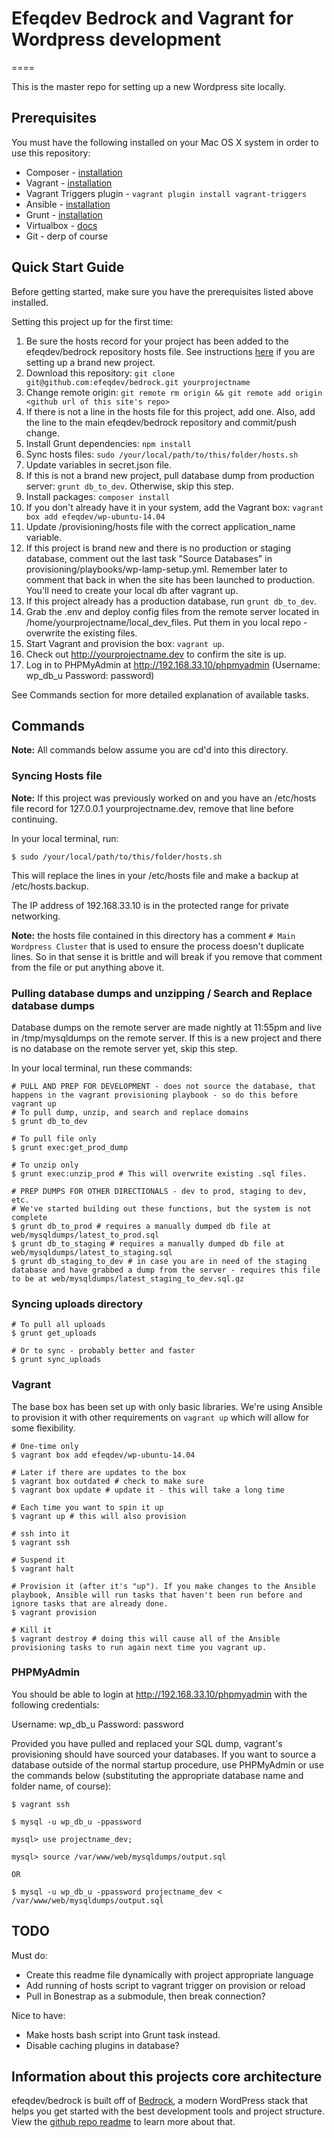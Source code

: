 # Efeqdev Bedrock and Vagrant for Wordpress development

====

This is the master repo for setting up a new Wordpress site locally.

## Prerequisites

You must have the following installed on your Mac OS X system in order to use this repository:

* Composer - [installation](https://getcomposer.org/doc/00-intro.md#globally-on-osx-via-homebrew-)
* Vagrant - [installation](https://docs.vagrantup.com/v2/installation/)
* Vagrant Triggers plugin - `vagrant plugin install vagrant-triggers`
* Ansible - [installation](http://docs.ansible.com/intro_installation.html)
* Grunt - [installation](http://gruntjs.com/getting-started)
* Virtualbox - [docs](https://www.virtualbox.org/)
* Git - derp of course

## Quick Start Guide

Before getting started, make sure you have the prerequisites listed above installed.

Setting this project up for the first time: 

1. Be sure the hosts record for your project has been added to the efeqdev/bedrock repository hosts file. See instructions [here](https://docs.google.com/a/efeqdev.com/document/d/162i2Yc_XLP5eFkvawyhS0_v8kBL42l50ljVzMEYZuIo/edit?usp=sharing) if you are setting up a brand new project.
2. Download this repository: `git clone git@github.com:efeqdev/bedrock.git yourprojectname`
3. Change remote origin: `git remote rm origin && git remote add origin <github url of this site's repo>`
4. If there is not a line in the hosts file for this project, add one. Also, add the line to the main efeqdev/bedrock repository and commit/push change.
5. Install Grunt dependencies: `npm install`
6. Sync hosts files: `sudo /your/local/path/to/this/folder/hosts.sh`
7. Update variables in secret.json file.
8. If this is not a brand new project, pull database dump from production server: `grunt db_to_dev`. Otherwise, skip this step.
9. Install packages: `composer install`
10. If you don't already have it in your system, add the Vagrant box: `vagrant box add efeqdev/wp-ubuntu-14.04`
11. Update /provisioning/hosts file with the correct application_name variable.
12. If this project is brand new and there is no production or staging database, comment out the last task "Source Databases" in provisioning/playbooks/wp-lamp-setup.yml. Remember later to comment that back in when the site has been launched to production. You'll need to create your local db after vagrant up.
13. If this project already has a production database, run `grunt db_to_dev`.
14. Grab the .env and deploy config files from the remote server located in /home/yourprojectname/local_dev_files. Put them in you local repo - overwrite the existing files.
15. Start Vagrant and provision the box: `vagrant up`.
16. Check out http://yourprojectname.dev to confirm the site is up.
17. Log in to PHPMyAdmin at http://192.168.33.10/phpmyadmin (Username: wp_db_u Password: password)

See Commands section for more detailed explanation of available tasks.

## Commands

**Note:** All commands below assume you are cd'd into this directory.

### Syncing Hosts file

**Note:** If this project was previously worked on and you have an /etc/hosts file record for 127.0.0.1 yourprojectname.dev, remove that line before continuing.

In your local terminal, run:

`$ sudo /your/local/path/to/this/folder/hosts.sh`

This will replace the lines in your /etc/hosts file and make a backup at /etc/hosts.backup.

The IP address of 192.168.33.10 is in the protected range for private networking.

**Note:** the hosts file contained in this directory has a comment `# Main Wordpress Cluster` that is used to ensure the process doesn't duplicate lines. So in that sense it is brittle and will break if you remove that comment from the file or put anything above it.

### Pulling database dumps and unzipping / Search and Replace database dumps

Database dumps on the remote server are made nightly at 11:55pm and live in /tmp/mysqldumps on the remote server. If this is a new project and there is no database on the remote server yet, skip this step.

In your local terminal, run these commands:

```
# PULL AND PREP FOR DEVELOPMENT - does not source the database, that happens in the vagrant provisioning playbook - so do this before vagrant up
# To pull dump, unzip, and search and replace domains
$ grunt db_to_dev

# To pull file only
$ grunt exec:get_prod_dump

# To unzip only
$ grunt exec:unzip_prod # This will overwrite existing .sql files.

# PREP DUMPS FOR OTHER DIRECTIONALS - dev to prod, staging to dev, etc.
# We've started building out these functions, but the system is not complete
$ grunt db_to_prod # requires a manually dumped db file at web/mysqldumps/latest_to_prod.sql
$ grunt db_to_staging # requires a manually dumped db file at web/mysqldumps/latest_to_staging.sql
$ grunt db_staging_to_dev # in case you are in need of the staging database and have grabbed a dump from the server - requires this file to be at web/mysqldumps/latest_staging_to_dev.sql.gz
```

### Syncing uploads directory

```
# To pull all uploads
$ grunt get_uploads

# Or to sync - probably better and faster
$ grunt sync_uploads

```

### Vagrant

The base box has been set up with only basic libraries. We're using Ansible to provision it with other requirements on `vagrant up` which will allow for some flexibility.

```
# One-time only
$ vagrant box add efeqdev/wp-ubuntu-14.04

# Later if there are updates to the box
$ vagrant box outdated # check to make sure
$ vagrant box update # update it - this will take a long time

# Each time you want to spin it up
$ vagrant up # this will also provision

# ssh into it
$ vagrant ssh

# Suspend it
$ vagrant halt

# Provision it (after it's "up"). If you make changes to the Ansible playbook, Ansible will run tasks that haven't been run before and ignore tasks that are already done.
$ vagrant provision

# Kill it
$ vagrant destroy # doing this will cause all of the Ansible provisioning tasks to run again next time you vagrant up.

```

### PHPMyAdmin

You should be able to login at http://192.168.33.10/phpmyadmin with the following credentials:

Username: wp_db_u
Password: password

Provided you have pulled and replaced your SQL dump, vagrant's provisioning should have sourced your databases. If you want to source a database outside of the normal startup procedure, use PHPMyAdmin or use the commands below (substituting the appropriate database name and folder name, of course):

```
$ vagrant ssh

$ mysql -u wp_db_u -ppassword

mysql> use projectname_dev;

mysql> source /var/www/web/mysqldumps/output.sql

OR

$ mysql -u wp_db_u -ppassword projectname_dev < /var/www/web/mysqldumps/output.sql
```

## TODO

Must do:
* Create this readme file dynamically with project appropriate language
* Add running of hosts script to vagrant trigger on provision or reload
* Pull in Bonestrap as a submodule, then break connection?

Nice to have:
* Make hosts bash script into Grunt task instead.
* Disable caching plugins in database?


## Information about this projects core architecture

efeqdev/bedrock is built off of [Bedrock](http://roots.io/wordpress-stack/), a modern WordPress stack that helps you get started with the best development tools and project structure. View the [github repo readme](https://github.com/roots/bedrock/blob/master/README.md) to learn more about that.



